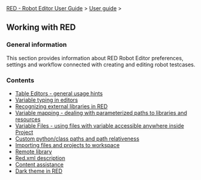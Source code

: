 <html>
<head>
<link href="PLUGINS_ROOT/org.robotframework.ide.eclipse.main.plugin.doc.user/help/style.css" rel="stylesheet" type="text/css"/>
</head>
<body>
<a href="RED/../../../help/index.html">RED - Robot Editor User Guide</a> &gt; <a href="RED/../../../help/user_guide/user_guide.html">User guide</a> &gt; 
<h2>Working with RED</h2>
<h3>General information</h3>
<p>This section provides information about RED Robot Editor preferences, settings and workflow connected with creating and editing robot testcases. 
</p>
<h3>Contents</h3>
<ul>
<li><a href="RED/../../../help/user_guide/working_with_RED/table_general.html">Table Editors - general usage hints</a>
</li>
<li><a href="RED/../../../help/user_guide/working_with_RED/variable_typing.html">Variable typing in editors</a>
</li>
<li><a href="RED/../../../help/user_guide/working_with_RED/libs.html">Recognizing external libraries in RED</a>
</li>
<li><a href="RED/../../../help/user_guide/working_with_RED/variable_mapping.html">Variable mapping - dealing with parameterized paths to libraries and resources</a>
</li>
<li><a href="RED/../../../help/user_guide/working_with_RED/variable_files.html">Variable Files - using files with variable accessible anywhere inside Project</a>
</li>
<li><a href="RED/../../../help/user_guide/working_with_RED/custom_paths_relatve.html">Custom python/class paths and path relativeness</a>
</li>
<li><a href="RED/../../../help/user_guide/working_with_RED/importing.html">Importing files and projects to workspace</a>
</li>
<li><a href="RED/../../../help/user_guide/working_with_RED/remote_library.html">Remote library</a>
</li>
<li><a href="RED/../../../help/user_guide/working_with_RED/red_xml.html">Red.xml description</a>
</li>
<li><a href="RED/../../../help/user_guide/working_with_RED/content_assist.html">Content assistance</a>
</li>
<li><a href="RED/../../../help/user_guide/working_with_RED/dark_theme.html">Dark theme in RED</a>
</li>
</ul>
</body>
</html>